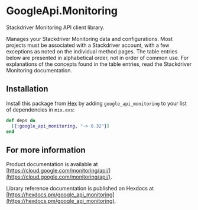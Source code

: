 # GoogleApi.Monitoring

Stackdriver Monitoring API client library.

Manages your Stackdriver Monitoring data and configurations. Most projects must be associated with a Stackdriver account, with a few exceptions as noted on the individual method pages. The table entries below are presented in alphabetical order, not in order of common use. For explanations of the concepts found in the table entries, read the Stackdriver Monitoring documentation.

## Installation

Install this package from [Hex](https://hex.pm) by adding
`google_api_monitoring` to your list of dependencies in `mix.exs`:

```elixir
def deps do
  [{:google_api_monitoring, "~> 0.32"}]
end
```

## For more information

Product documentation is available at [https://cloud.google.com/monitoring/api/](https://cloud.google.com/monitoring/api/).

Library reference documentation is published on Hexdocs at
[https://hexdocs.pm/google_api_monitoring](https://hexdocs.pm/google_api_monitoring).
